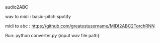 audio2ABC

  wav to midi : basic-pitch spotify
  
  midi to abc : https://github.com/greatestusername/MIDI2ABC2TorchRNN

  Run: 
    python converter.py {input wav file path}
